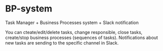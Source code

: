 # BP-system
Task Manager + Business Processes system + Slack notification

You can cteate/edit/delete tasks, change responsible, close tasks, create/stop business processes (sequences of tasks). Notifications about new tasks are sending to the specific channel in Slack.
